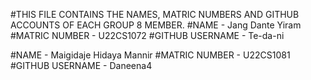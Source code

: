 #THIS FILE CONTAINS THE NAMES, MATRIC NUMBERS AND GITHUB ACCOUNTS OF EACH GROUP 8 MEMBER.
#NAME - Jang Dante Yiram
#MATRIC NUMBER - U22CS1072
#GITHUB USERNAME - Te-da-ni

#NAME - Maigidaje Hidaya Mannir
#MATRIC NUMBER - U22CS1081
#GITHUB USERNAME - Daneena4
